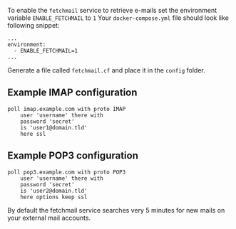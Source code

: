 To enable the `fetchmail` service to retrieve e-mails set the environment variable `ENABLE_FETCHMAIL` to `1`
Your `docker-compose.yml` file should look like following snippet:

```
...
environment:
  - ENABLE_FETCHMAIL=1
...
```

Generate a file called `fetchmail.cf` and place it in the `config` folder.

## Example IMAP configuration

```
poll imap.example.com with proto IMAP
	user 'username' there with
	password 'secret'
	is 'user1@domain.tld'
	here ssl
```

## Example POP3 configuration

```
poll pop3.example.com with proto POP3
	user 'username' there with
	password 'secret'
	is 'user2@domain.tld'
	here options keep ssl
```

By default the fetchmail service searches very 5 minutes for new mails on your external mail accounts.